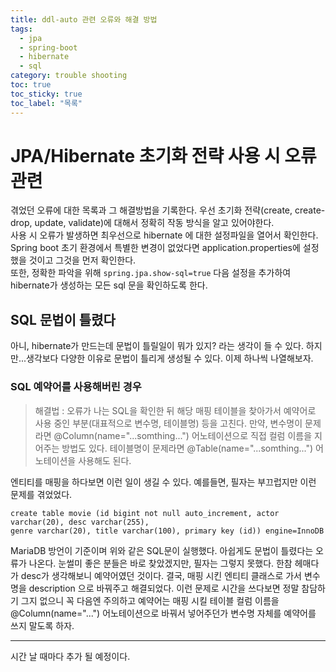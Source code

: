 ```yaml
---
title: ddl-auto 관련 오류와 해결 방법
tags:
  - jpa
  - spring-boot
  - hibernate
  - sql
category: trouble shooting
toc: true
toc_sticky: true
toc_label: "목록"
---
```


# JPA/Hibernate 초기화 전략 사용 시 오류 관련

겪었던 오류에 대한 목록과 그 해결방법을 기록한다.
우선 초기화 전략(create, create-drop, update, validate)에 대해서 정확히 작동 방식을 알고 있어야한다.  
사용 시 오류가 발생하면 최우선으로 hibernate 에 대한 설정파일을 열어서 확인한다.  
Spring boot 초기 환경에서 특별한 변경이 없었다면 application.properties에 설정 했을 것이고 그것을 먼저 확인한다.  
또한, 정확한 파악을 위해 `spring.jpa.show-sql=true` 다음 설정을 추가하여 hibernate가 생성하는 모든 sql 문을 확인하도록 한다.

## SQL 문법이 틀렸다

아니, hibernate가 만드는데 문법이 틀릴일이 뭐가 있지? 라는 생각이 들 수 있다. 하지만...생각보다 다양한 이유로 문법이 틀리게 생성될 수 있다. 이제 하나씩 나열해보자.

### SQL 예약어를 사용해버린 경우

> 해결법 : 오류가 나는 SQL을 확인한 뒤 해당 매핑 테이블을 찾아가서 예약어로 사용 중인 부분(대표적으로 변수명, 테이블명) 등을 고친다. 만약, 변수명이 문제라면 @Column(name="...somthing...") 어노테이션으로 직접 컬럼 이름을 지어주는 방법도 있다. 테이블명이 문제라면 @Table(name="...somthing...") 어노테이션을 사용해도 된다.

엔티티를 매핑을 하다보면 이런 일이 생길 수 있다. 예를들면, 필자는 부끄럽지만 이런 문제를 겪었었다.

```
create table movie (id bigint not null auto_increment, actor varchar(20), desc varchar(255),
genre varchar(20), title varchar(100), primary key (id)) engine=InnoDB
```

MariaDB 방언이 기준이며 위와 같은 SQL문이 실행했다. 아쉽게도 문법이 틀렸다는 오류가 나온다. 눈썰미 좋은 분들은 바로 찾았겠지만, 필자는 그렇지 못했다. 한참 헤매다가 desc가 생각해보니 예약어였던 것이다. 결국, 매핑 시킨 엔티티 클래스로 가서 변수명을 description 으로 바꿔주고 해결되었다. 이런 문제로 시간을 쓰다보면 정말 참담하기 그지 없으니 꼭 다음엔 주의하고 예약어는 매핑 시킬 테이블 컬럼 이름을 @Column(name="...") 어노테이션으로 바꿔서 넣어주던가 변수명 자체를 예약어를 쓰지 말도록 하자.

---

시간 날 때마다 추가 될 예정이다.
